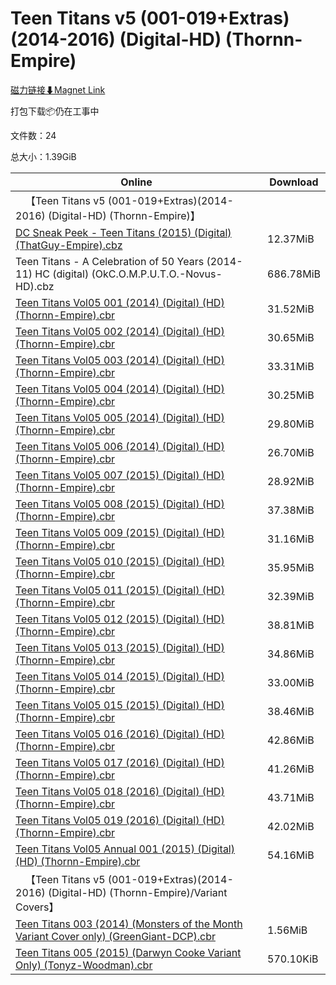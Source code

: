 # Teen Titans v5 (001-019+Extras)(2014-2016) (Digital-HD) (Thornn-Empire)

[磁力链接⬇Magnet Link](magnet:?xt=urn:btih:7d63510a10746b8b8152554dcc6b631e7964d13f&dn=Teen%20Titans%20v5%20%28001-019%2BExtras%29%282014-2016%29%20%28Digital-HD%29%20%28Thornn-Empire%29)

打包下载📦仍在工事中

文件数：24

总大小：1.39GiB

Online | Download
--- | ---
&emsp;【Teen Titans v5 (001-019+Extras)(2014-2016) (Digital-HD) (Thornn-Empire)】 | 
[DC Sneak Peek - Teen Titans (2015) (Digital) (ThatGuy-Empire).cbz](https://github.com/alicewish/markdown/blob/master/comic/DC-Sneak-Peek-Teen-Titans-2015-Digital-ThatGuy-Empire-cbz.md) | 12.37MiB
Teen Titans - A Celebration of 50 Years (2014-11) HC (digital) (OkC.O.M.P.U.T.O.-Novus-HD).cbz | 686.78MiB
[Teen Titans Vol05 001 (2014) (Digital) (HD) (Thornn-Empire).cbr](https://github.com/alicewish/markdown/blob/master/comic/Teen-Titans-Vol05-001-2014-Digital-HD-Thornn-Empire-cbr.md) | 31.52MiB
[Teen Titans Vol05 002 (2014) (Digital) (HD) (Thornn-Empire).cbr](https://github.com/alicewish/markdown/blob/master/comic/Teen-Titans-Vol05-002-2014-Digital-HD-Thornn-Empire-cbr.md) | 30.65MiB
[Teen Titans Vol05 003 (2014) (Digital) (HD) (Thornn-Empire).cbr](https://github.com/alicewish/markdown/blob/master/comic/Teen-Titans-Vol05-003-2014-Digital-HD-Thornn-Empire-cbr.md) | 33.31MiB
[Teen Titans Vol05 004 (2014) (Digital) (HD) (Thornn-Empire).cbr](https://github.com/alicewish/markdown/blob/master/comic/Teen-Titans-Vol05-004-2014-Digital-HD-Thornn-Empire-cbr.md) | 30.25MiB
[Teen Titans Vol05 005 (2014) (Digital) (HD) (Thornn-Empire).cbr](https://github.com/alicewish/markdown/blob/master/comic/Teen-Titans-Vol05-005-2014-Digital-HD-Thornn-Empire-cbr.md) | 29.80MiB
[Teen Titans Vol05 006 (2014) (Digital) (HD) (Thornn-Empire).cbr](https://github.com/alicewish/markdown/blob/master/comic/Teen-Titans-Vol05-006-2014-Digital-HD-Thornn-Empire-cbr.md) | 26.70MiB
[Teen Titans Vol05 007 (2015) (Digital) (HD) (Thornn-Empire).cbr](https://github.com/alicewish/markdown/blob/master/comic/Teen-Titans-Vol05-007-2015-Digital-HD-Thornn-Empire-cbr.md) | 28.92MiB
[Teen Titans Vol05 008 (2015) (Digital) (HD) (Thornn-Empire).cbr](https://github.com/alicewish/markdown/blob/master/comic/Teen-Titans-Vol05-008-2015-Digital-HD-Thornn-Empire-cbr.md) | 37.38MiB
[Teen Titans Vol05 009 (2015) (Digital) (HD) (Thornn-Empire).cbr](https://github.com/alicewish/markdown/blob/master/comic/Teen-Titans-Vol05-009-2015-Digital-HD-Thornn-Empire-cbr.md) | 31.16MiB
[Teen Titans Vol05 010 (2015) (Digital) (HD) (Thornn-Empire).cbr](https://github.com/alicewish/markdown/blob/master/comic/Teen-Titans-Vol05-010-2015-Digital-HD-Thornn-Empire-cbr.md) | 35.95MiB
[Teen Titans Vol05 011 (2015) (Digital) (HD) (Thornn-Empire).cbr](https://github.com/alicewish/markdown/blob/master/comic/Teen-Titans-Vol05-011-2015-Digital-HD-Thornn-Empire-cbr.md) | 32.39MiB
[Teen Titans Vol05 012 (2015) (Digital) (HD) (Thornn-Empire).cbr](https://github.com/alicewish/markdown/blob/master/comic/Teen-Titans-Vol05-012-2015-Digital-HD-Thornn-Empire-cbr.md) | 38.81MiB
[Teen Titans Vol05 013 (2015) (Digital) (HD) (Thornn-Empire).cbr](https://github.com/alicewish/markdown/blob/master/comic/Teen-Titans-Vol05-013-2015-Digital-HD-Thornn-Empire-cbr.md) | 34.86MiB
[Teen Titans Vol05 014 (2015) (Digital) (HD) (Thornn-Empire).cbr](https://github.com/alicewish/markdown/blob/master/comic/Teen-Titans-Vol05-014-2015-Digital-HD-Thornn-Empire-cbr.md) | 33.00MiB
[Teen Titans Vol05 015 (2015) (Digital) (HD) (Thornn-Empire).cbr](https://github.com/alicewish/markdown/blob/master/comic/Teen-Titans-Vol05-015-2015-Digital-HD-Thornn-Empire-cbr.md) | 38.46MiB
[Teen Titans Vol05 016 (2016) (Digital) (HD) (Thornn-Empire).cbr](https://github.com/alicewish/markdown/blob/master/comic/Teen-Titans-Vol05-016-2016-Digital-HD-Thornn-Empire-cbr.md) | 42.86MiB
[Teen Titans Vol05 017 (2016) (Digital) (HD) (Thornn-Empire).cbr](https://github.com/alicewish/markdown/blob/master/comic/Teen-Titans-Vol05-017-2016-Digital-HD-Thornn-Empire-cbr.md) | 41.26MiB
[Teen Titans Vol05 018 (2016) (Digital) (HD) (Thornn-Empire).cbr](https://github.com/alicewish/markdown/blob/master/comic/Teen-Titans-Vol05-018-2016-Digital-HD-Thornn-Empire-cbr.md) | 43.71MiB
[Teen Titans Vol05 019 (2016) (Digital) (HD) (Thornn-Empire).cbr](https://github.com/alicewish/markdown/blob/master/comic/Teen-Titans-Vol05-019-2016-Digital-HD-Thornn-Empire-cbr.md) | 42.02MiB
[Teen Titans Vol05 Annual 001 (2015) (Digital) (HD) (Thornn-Empire).cbr](https://github.com/alicewish/markdown/blob/master/comic/Teen-Titans-Vol05-Annual-001-2015-Digital-HD-Thornn-Empire-cbr.md) | 54.16MiB
&emsp;【Teen Titans v5 (001-019+Extras)(2014-2016) (Digital-HD) (Thornn-Empire)/Variant Covers】 | 
[Teen Titans 003 (2014) (Monsters of the Month Variant Cover only) (GreenGiant-DCP).cbr](https://github.com/alicewish/markdown/blob/master/comic/Teen-Titans-003-2014-Monsters-of-Month-Variant-Cover-only-GreenGiant-DCP-cbr.md) | 1.56MiB
[Teen Titans 005 (2015) (Darwyn Cooke Variant Only) (Tonyz-Woodman).cbr](https://github.com/alicewish/markdown/blob/master/comic/Teen-Titans-005-2015-Darwyn-Cooke-Variant-Only-Tonyz-Woodman-cbr.md) | 570.10KiB
